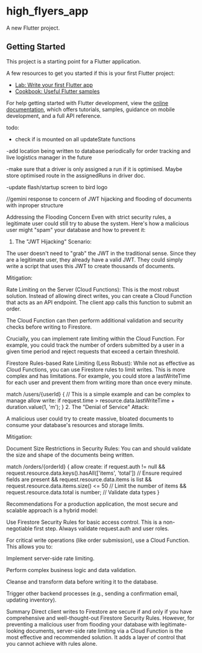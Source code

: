 # high_flyers_app

A new Flutter project.

## Getting Started

This project is a starting point for a Flutter application.

A few resources to get you started if this is your first Flutter project:

- [Lab: Write your first Flutter app](https://docs.flutter.dev/get-started/codelab)
- [Cookbook: Useful Flutter samples](https://docs.flutter.dev/cookbook)

For help getting started with Flutter development, view the
[online documentation](https://docs.flutter.dev/), which offers tutorials,
samples, guidance on mobile development, and a full API reference.



todo:

- check if is mounted on all updateState functions

-add location being written to database periodically for order tracking and live logistics manager in the future

-make sure that a driver is only assigned a run if it is optimised. Maybe store optimised route in the assignedRuns in driver doc.

-update flash/startup screen to bird logo



//gemini response to concern of JWT hijacking and flooding of documents with inproper structure


Addressing the Flooding Concern
Even with strict security rules, a legitimate user could still try to abuse the system. Here's how a malicious user might "spam" your database and how to prevent it:

1. The "JWT Hijacking" Scenario:

The user doesn't need to "grab" the JWT in the traditional sense. Since they are a legitimate user, they already have a valid JWT. They could simply write a script that uses this JWT to create thousands of documents.

Mitigation:

Rate Limiting on the Server (Cloud Functions): This is the most robust solution. Instead of allowing direct writes, you can create a Cloud Function that acts as an API endpoint. The client app calls this function to submit an order.

The Cloud Function can then perform additional validation and security checks before writing to Firestore.

Crucially, you can implement rate limiting within the Cloud Function. For example, you could track the number of orders submitted by a user in a given time period and reject requests that exceed a certain threshold.

Firestore Rules-based Rate Limiting (Less Robust): While not as effective as Cloud Functions, you can use Firestore rules to limit writes. This is more complex and has limitations. For example, you could store a lastWriteTime for each user and prevent them from writing more than once every minute.

match /users/{userId} {
  // This is a simple example and can be complex to manage
  allow write: if request.time > resource.data.lastWriteTime + duration.value(1, 'm');
}
2. The "Denial of Service" Attack:

A malicious user could try to create massive, bloated documents to consume your database's resources and storage limits.

Mitigation:

Document Size Restrictions in Security Rules: You can and should validate the size and shape of the documents being written.

match /orders/{orderId} {
  allow create: if request.auth != null
                && request.resource.data.keys().hasAll(['items', 'total']) // Ensure required fields are present
                && request.resource.data.items is list
                && request.resource.data.items.size() <= 50 // Limit the number of items
                && request.resource.data.total is number; // Validate data types
}

Recommendations
For a production application, the most secure and scalable approach is a hybrid model:

Use Firestore Security Rules for basic access control. This is a non-negotiable first step. Always validate request.auth and user roles.

For critical write operations (like order submission), use a Cloud Function. This allows you to:

Implement server-side rate limiting.

Perform complex business logic and data validation.

Cleanse and transform data before writing it to the database.

Trigger other backend processes (e.g., sending a confirmation email, updating inventory).

Summary
Direct client writes to Firestore are secure if and only if you have comprehensive and well-thought-out Firestore Security Rules. However, for preventing a malicious user from flooding your database with legitimate-looking documents, server-side rate limiting via a Cloud Function is the most effective and recommended solution. It adds a layer of control that you cannot achieve with rules alone.